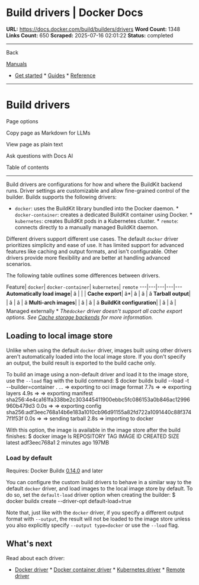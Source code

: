 # Build drivers | Docker Docs

**URL:** https://docs.docker.com/build/builders/drivers
**Word Count:** 1348
**Links Count:** 650
**Scraped:** 2025-07-16 02:01:22
**Status:** completed

---

Back

[Manuals](https://docs.docker.com/manuals/)

  * [Get started](https://docs.docker.com/get-started/)   * [Guides](https://docs.docker.com/guides/)   * [Reference](https://docs.docker.com/reference/)

* * *

# Build drivers

Page options

Copy page as Markdown for LLMs

View page as plain text

Ask questions with Docs AI

Table of contents

* * *

Build drivers are configurations for how and where the BuildKit backend runs. Driver settings are customizable and allow fine-grained control of the builder. Buildx supports the following drivers:

  * `docker`: uses the BuildKit library bundled into the Docker daemon.   * `docker-container`: creates a dedicated BuildKit container using Docker.   * `kubernetes`: creates BuildKit pods in a Kubernetes cluster.   * `remote`: connects directly to a manually managed BuildKit daemon.

Different drivers support different use cases. The default `docker` driver prioritizes simplicity and ease of use. It has limited support for advanced features like caching and output formats, and isn't configurable. Other drivers provide more flexibility and are better at handling advanced scenarios.

The following table outlines some differences between drivers.

Feature| `docker`| `docker-container`| `kubernetes`| `remote`   ---|---|---|---|---   **Automatically load image**|  â | | |    **Cache export**|  â\*| â | â | â    **Tarball output**| |  â | â | â    **Multi-arch images**| |  â | â | â    **BuildKit configuration**| |  â | â | Managed externally      \* _The`docker` driver doesn't support all cache export options. See [Cache storage backends](https://docs.docker.com/build/cache/backends/) for more information._

## Loading to local image store

Unlike when using the default `docker` driver, images built using other drivers aren't automatically loaded into the local image store. If you don't specify an output, the build result is exported to the build cache only.

To build an image using a non-default driver and load it to the image store, use the `--load` flag with the build command:               $ docker buildx build --load -t <image> --builder=container .     ...     => exporting to oci image format                                                                                                      7.7s     => => exporting layers                                                                                                                4.9s     => => exporting manifest sha256:4e4ca161fa338be2c303445411900ebbc5fc086153a0b846ac12996960b479d3                                      0.0s     => => exporting config sha256:adf3eec768a14b6e183a1010cb96d91155a82fd722a1091440c88f3747f1f53f                                        0.0s     => => sending tarball                                                                                                                 2.8s     => importing to docker     

With this option, the image is available in the image store after the build finishes:               $ docker image ls     REPOSITORY                       TAG               IMAGE ID       CREATED             SIZE     <image>                          latest            adf3eec768a1   2 minutes ago       197MB     

### Load by default

Requires: Docker Buildx [0.14.0](https://docs.docker.com/build/release-notes/#0140) and later

You can configure the custom build drivers to behave in a similar way to the default `docker` driver, and load images to the local image store by default. To do so, set the `default-load` driver option when creating the builder:               $ docker buildx create --driver-opt default-load=true     

Note that, just like with the `docker` driver, if you specify a different output format with `--output`, the result will not be loaded to the image store unless you also explicitly specify `--output type=docker` or use the `--load` flag.

## What's next

Read about each driver:

  * [Docker driver](https://docs.docker.com/build/builders/drivers/docker/)   * [Docker container driver](https://docs.docker.com/build/builders/drivers/docker-container/)   * [Kubernetes driver](https://docs.docker.com/build/builders/drivers/kubernetes/)   * [Remote driver](https://docs.docker.com/build/builders/drivers/remote/)